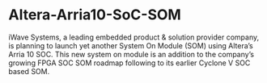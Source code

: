 # Altera-Arria10-SoC-SOM
iWave Systems, a leading embedded product &amp; solution provider company, is planning to launch yet another System On Module (SOM) using Altera’s Arria 10 SOC.  This new system on module is an addition to the company’s growing FPGA SOC SOM roadmap following to its earlier Cyclone V SOC based SOM.
